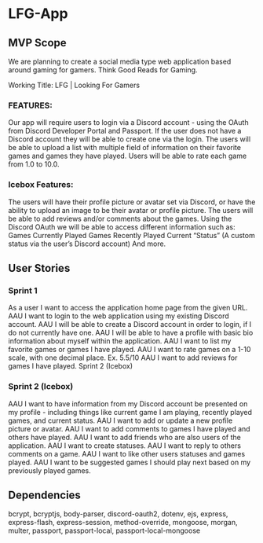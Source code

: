 # LFG-App




## MVP Scope

We are planning to create a social media type web application based around gaming for gamers. Think Good Reads for Gaming.

Working Title: LFG | Looking For Gamers

### FEATURES:
Our app will require users to login via a Discord account - using the OAuth from Discord Developer Portal and Passport. 
If the user does not have a Discord account they will be able to create one via the login.
The users will be able to upload a list with multiple field of information on their favorite games and games they have played.
Users will be able to rate each game from 1.0 to 10.0.

### Icebox Features:
The users will have their profile picture or avatar set via Discord, or have the ability to upload an image to be their avatar or profile picture.
The users will be able to add reviews and/or comments about the games.
Using the Discord OAuth we will be able to access different information such as:
Games Currently Played
Games Recently Played
Current “Status” (A custom status via the user’s Discord account)
And more.


## User Stories

### Sprint 1
As a user I want to access the application home page from the given URL.
AAU I want to login to the web application using my existing Discord account.
AAU I will be able to create a Discord account in order to login, if I do not currently have one.
AAU I will be able to have a profile with basic bio information about myself within the application. 
AAU I want to list my favorite games or games I have played.
AAU I want to rate games on a 1-10 scale, with one decimal place. Ex. 5.5/10 
AAU I want to add reviews for games I have played.
Sprint 2 (Icebox)

### Sprint 2 (Icebox)
AAU I want to have information from my Discord account be presented on my profile - including things like current game I am playing, recently played games, and current status.
AAU I want to add or update a new profile picture or avatar.
AAU I want to add comments to games I have played and others have played.
AAU I want to add friends who are also users of the application.
AAU I want to create statuses.
AAU I want to reply to others comments on a game.
AAU I want to like other users statuses and games played.
AAU I want to be suggested games I should play next based on my previously played games.

## Dependencies

bcrypt, bcryptjs, body-parser, discord-oauth2, dotenv, ejs, express, express-flash, express-session, method-override, mongoose, morgan, multer, passport, passport-local, passport-local-mongoose



